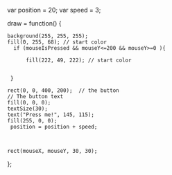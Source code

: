 var position = 20;
var speed = 3;

draw = function() {
      
    background(255, 255, 255);
    fill(0, 255, 68); // start color
      if (mouseIsPressed && mouseY<=200 && mouseY>=0 ){
         
          fill(222, 49, 222); // start color
   

     }
     
    rect(0, 0, 400, 200);  // the button
    // The button text
    fill(0, 0, 0);
    textSize(30);
    text("Press me!", 145, 115);
    fill(255, 0, 0);
     position = position + speed;
     
   
    
    rect(mouseX, mouseY, 30, 30); 
};
